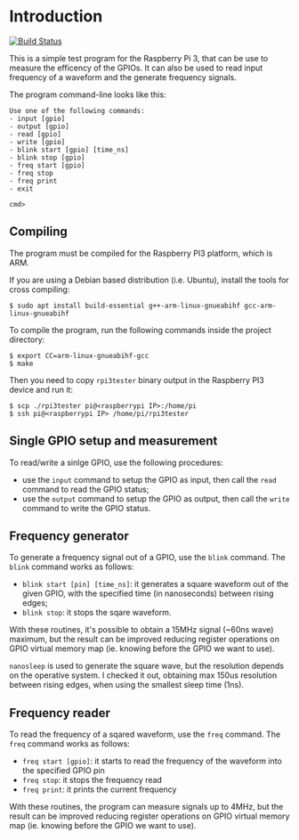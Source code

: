 # Introduction

[![Build Status](https://travis-ci.org/acerv/rpi3tester.svg?branch=master)](https://travis-ci.org/acerv/rpi3tester)

This is a simple test program for the Raspberry Pi 3, that can be use to measure the efficency of the GPIOs.
It can also be used to read input frequency of a waveform and the generate frequency signals.

The program command-line looks like this:

    Use one of the following commands:
    - input [gpio]
    - output [gpio]
    - read [gpio]
    - write [gpio]
    - blink start [gpio] [time_ns]
    - blink stop [gpio]
    - freq start [gpio]
    - freq stop
    - freq print
    - exit
    
    cmd> 

## Compiling
The program must be compiled for the Raspberry PI3 platform, which is ARM.

If you are using a Debian based distribution (i.e. Ubuntu), install the tools for cross compiling:

    $ sudo apt install build-essential g++-arm-linux-gnueabihf gcc-arm-linux-gnueabihf 

To compile the program, run the following commands inside the project directory:

    $ export CC=arm-linux-gnueabihf-gcc
    $ make

Then you need to copy `rpi3tester` binary output in the Raspberry PI3 device and run it:

    $ scp ./rpi3tester pi@<raspberrypi IP>:/home/pi
    $ ssh pi@<raspberrypi IP> /home/pi/rpi3tester

## Single GPIO setup and measurement
To read/write a sinlge GPIO, use the following procedures:
* use the `input` command to setup the GPIO as input, then call the `read` command to read the GPIO status;
* use the `output` command to setup the GPIO as output, then call the `write` command to write the GPIO status.

## Frequency generator
To generate a frequency signal out of a GPIO, use the `blink` command.
The `blink` command works as follows:
* `blink start [pin] [time_ns]`: it generates a square waveform out of the given GPIO, with the specified time (in nanoseconds) between rising edges;
* `blink stop`: it stops the sqare waveform.

With these routines, it's possible to obtain a 15MHz signal (~60ns wave) maximum, but the result can be improved reducing register operations on GPIO virtual memory map (ie. knowing before the GPIO we want to use).

`nanosleep` is used to generate the square wave, but the resolution depends on the operative system. I checked it out, obtaining max 150us resolution between rising edges, when using the smallest sleep time (1ns).

## Frequency reader
To read the frequency of a sqared waveform, use the `freq` command.
The `freq` command works as follows:
* `freq start [gpio]`: it starts to read the frequency of the waveform into the specified GPIO pin
* `freq stop`: it stops the frequency read
* `freq print`: it prints the current frequency

With these routines, the program can measure signals up to 4MHz, but the result can be improved reducing register operations on GPIO virtual memory map (ie. knowing before the GPIO we want to use).
